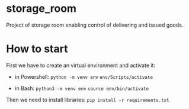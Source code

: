 # storage_room
Project of storage room enabling control of delivering and issued goods.

# How to start
First we have to create an virtual environment and activate it:

- in Powershell:
``` python -m venv env ```
``` env/Scripts/activate ```

- in Bash:
``` python3 -m venv env ```
``` source env/bin/activate ```

Then we need to install libraries:
``` pip install -r requirements.txt ```